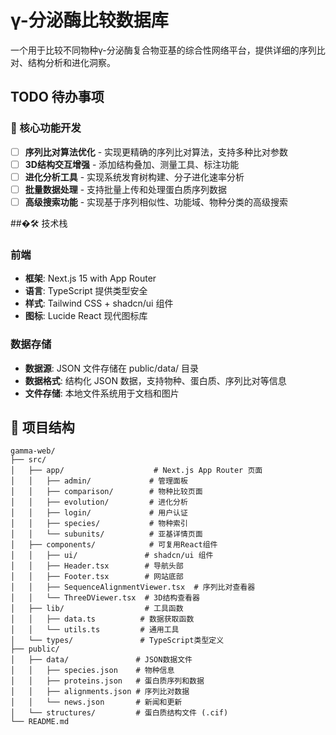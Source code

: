 # γ-分泌酶比较数据库

一个用于比较不同物种γ-分泌酶复合物亚基的综合性网络平台，提供详细的序列比对、结构分析和进化洞察。

##  TODO 待办事项

### 🔧 核心功能开发
- [ ] **序列比对算法优化** - 实现更精确的序列比对算法，支持多种比对参数
- [ ] **3D结构交互增强** - 添加结构叠加、测量工具、标注功能
- [ ] **进化分析工具** - 实现系统发育树构建、分子进化速率分析
- [ ] **批量数据处理** - 支持批量上传和处理蛋白质序列数据
- [ ] **高级搜索功能** - 实现基于序列相似性、功能域、物种分类的高级搜索

##�🛠 技术栈

### 前端
- **框架**: Next.js 15 with App Router
- **语言**: TypeScript 提供类型安全
- **样式**: Tailwind CSS + shadcn/ui 组件
- **图标**: Lucide React 现代图标库

### 数据存储
- **数据源**: JSON 文件存储在 public/data/ 目录
- **数据格式**: 结构化 JSON 数据，支持物种、蛋白质、序列比对等信息
- **文件存储**: 本地文件系统用于文档和图片

## 📁 项目结构

```
gamma-web/
├── src/
│   ├── app/                    # Next.js App Router 页面
│   │   ├── admin/             # 管理面板
│   │   ├── comparison/        # 物种比较页面
│   │   ├── evolution/         # 进化分析
│   │   ├── login/             # 用户认证
│   │   ├── species/           # 物种索引
│   │   └── subunits/          # 亚基详情页面
│   ├── components/            # 可复用React组件
│   │   ├── ui/               # shadcn/ui 组件
│   │   ├── Header.tsx        # 导航头部
│   │   ├── Footer.tsx        # 网站底部
│   │   ├── SequenceAlignmentViewer.tsx  # 序列比对查看器
│   │   └── ThreeDViewer.tsx  # 3D结构查看器
│   ├── lib/                  # 工具函数
│   │   ├── data.ts          # 数据获取函数
│   │   └── utils.ts         # 通用工具
│   └── types/               # TypeScript类型定义
├── public/
│   ├── data/               # JSON数据文件
│   │   ├── species.json    # 物种信息
│   │   ├── proteins.json   # 蛋白质序列和数据
│   │   ├── alignments.json # 序列比对数据
│   │   └── news.json       # 新闻和更新
│   └── structures/         # 蛋白质结构文件 (.cif)
└── README.md
